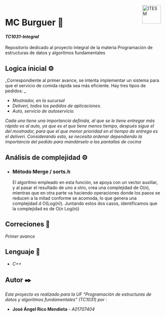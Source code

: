 
<a href="#">
    <img src="https://javier.rodriguez.org.mx/itesm/2014/tecnologico-de-monterrey-black.png" alt="ITESM" title="ITESM" align="right" height="60" />
</a>

# **MC Burguer** 🍔

#### **_TC1031-Integral_**
Repositorio dedicado al proyecto integral de la materia Programación de estructuras de datos y algoritmos fundamentales

## **Logica inicial** ⚙️ 
_Correspondiente al primer avance, se intenta implementar un sistema para que el servicio de comida rápida sea más eficiente. Hay tres tipos de pedidos: _
*   _Mostrador, en la sucursal_
*   _Deliveri, todos los pedidos de aplicaciones._
*   _Auto, servicio de autoservicio._

_Cada uno tiene una importancia definida, al que se le tiene entregar más rápido es al auto, ya que es el que tiene menos tiempo, después sigue el del mostrador, para que el que menor prioridad en  el tiempo de entrega es el deliveri. Considerando esto, se necesita ordenar dependiendo la importancia del pedido para mandárselo a las pantallas de cocina_

## Análisis de complejidad ⚙️ 

*   ### Método Merge / sorts.h
    El algoritmo empleado en esta función, se apoya con un vector auxiliar, y al pasar el resultado de uno a otro, crea una complejidad de O(n), mientras que en otra parte va haciendo operaciones donde los pasos se reducen a la mitad conforme se acomoda, lo que genera una complejidad d O(Log(n)). Juntando estos dos casos, identificamos que la complejidad es de O(n Log(n))

## **Correciones** 📌
_Primer avance_

## **Lenguaje** 👅
*  *C++*

## **Autor** ✒️
_Este proyecto es realizado para la UF "Programación de estructuras de datos y algoritmos fundamentales" (TC1031) por :_
* **José Ángel Rico Mendieta** - *A01707404*

